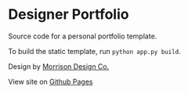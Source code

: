 # Designer Portfolio

Source code for a personal portfolio template.

To build the static template, run `python app.py build`.

Design by
[Morrison Design Co.](http://morrisondesign.co)

View site on [Github Pages](https://jhoover4.github.io/designer-portfolio-template)
